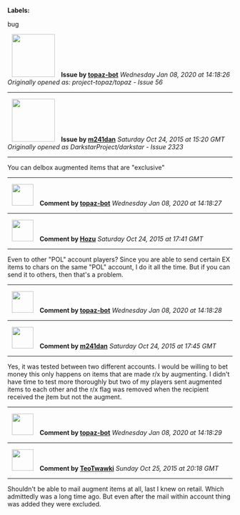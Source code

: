 **Labels:**

bug



<a href="https://github.com/topaz-bot"><img src="https://avatars3.githubusercontent.com/u/59651103?v=4" width="96" height="96" hspace="10"></img></a> **Issue by [topaz-bot](https://github.com/topaz-bot)**
_Wednesday Jan 08, 2020 at 14:18:26_
_Originally opened as: project-topaz/topaz - Issue 56_

----

<a href="https://github.com/m241dan"><img src="https://avatars3.githubusercontent.com/u/3581401?v=4"  width="96" height="96" hspace="10"></img></a> **Issue by [m241dan](https://github.com/m241dan)**
_Saturday Oct 24, 2015 at 15:20 GMT_
_Originally opened as DarkstarProject/darkstar - Issue 2323_

----

You can delbox augmented items that are "exclusive"




----
<a href="https://github.com/topaz-bot"><img src="https://avatars3.githubusercontent.com/u/59651103?v=4" width="48" height="48" hspace="10"></img></a> **Comment by [topaz-bot](https://github.com/topaz-bot)**
_Wednesday Jan 08, 2020 at 14:18:27_

----

<a href="https://github.com/Hozu"><img src="https://avatars3.githubusercontent.com/u/12777366?v=4"  width="48" height="48" hspace="10"></img></a> **Comment by [Hozu](https://github.com/Hozu)**
_Saturday Oct 24, 2015 at 17:41 GMT_

----

Even to other "POL" account players? Since you are able to send certain EX items to chars on the same "POL" account, I do it all the time. But if you can send it to others, then that's a problem.




----
<a href="https://github.com/topaz-bot"><img src="https://avatars3.githubusercontent.com/u/59651103?v=4" width="48" height="48" hspace="10"></img></a> **Comment by [topaz-bot](https://github.com/topaz-bot)**
_Wednesday Jan 08, 2020 at 14:18:28_

----

<a href="https://github.com/m241dan"><img src="https://avatars3.githubusercontent.com/u/3581401?v=4"  width="48" height="48" hspace="10"></img></a> **Comment by [m241dan](https://github.com/m241dan)**
_Saturday Oct 24, 2015 at 17:45 GMT_

----

Yes, it was tested between two different accounts. I would be willing to bet money this only happens on items that are made r/x by augmenting. I didn't have time to test more thoroughly but two of my players sent augmented items to each other and the r/x flag was removed when the recipient received the jtem but not the augment.




----
<a href="https://github.com/topaz-bot"><img src="https://avatars3.githubusercontent.com/u/59651103?v=4" width="48" height="48" hspace="10"></img></a> **Comment by [topaz-bot](https://github.com/topaz-bot)**
_Wednesday Jan 08, 2020 at 14:18:29_

----

<a href="https://github.com/TeoTwawki"><img src="https://avatars0.githubusercontent.com/u/6871475?v=4"  width="48" height="48" hspace="10"></img></a> **Comment by [TeoTwawki](https://github.com/TeoTwawki)**
_Sunday Oct 25, 2015 at 20:18 GMT_

----

Shouldn't be able to mail augment items at all, last I knew on retail. Which admittedly was a long time ago. But even after the mail within account thing was added they were excluded.


